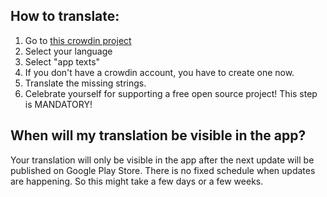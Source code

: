 ## How to translate:

1. Go to [this crowdin project][crowdin]
2. Select your language
3. Select "app texts"
4. If you don't have a crowdin account, you have to create one now.
5. Translate the missing strings.
6. Celebrate yourself for supporting a free open source project! This step is MANDATORY!


## When will my translation be visible in the app?

Your translation will only be visible in the app after the next update will be published on Google Play Store. There is no fixed schedule when updates are happening.
So this might take a few days or a few weeks.

[crowdin]: https://crowdin.com/project/zap-android
